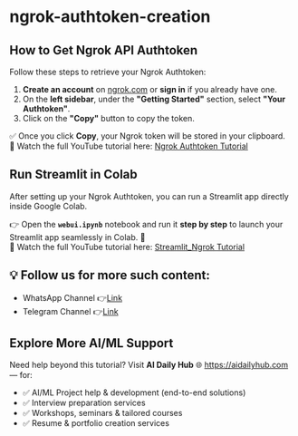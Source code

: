# ngrok-authtoken-creation

## How to Get Ngrok API Authtoken

Follow these steps to retrieve your Ngrok Authtoken:

1. **Create an account** on [ngrok.com](https://ngrok.com) or **sign in** if you already have one.  
2. On the **left sidebar**, under the **"Getting Started"** section, select **"Your Authtoken"**.  
3. Click on the **"Copy"** button to copy the token.  

✅ Once you click **Copy**, your Ngrok token will be stored in your clipboard.  
🎥 Watch the full YouTube tutorial here: [Ngrok Authtoken Tutorial](https://www.youtube.com/watch?v=9CL1_QnUnvc) 

## Run Streamlit in Colab

After setting up your Ngrok Authtoken, you can run a Streamlit app directly inside Google Colab.  

👉 Open the **`webui.ipynb`** notebook and run it **step by step** to launch your Streamlit app seamlessly in Colab. 🚀  
🎥 Watch the full YouTube tutorial here: [Streamlit_Ngrok Tutorial](https://www.youtube.com/watch?v=3qvuY-EY8to) 

## 💡 Follow us for more such content:
- WhatsApp Channel 👉[Link](https://whatsapp.com/channel/0029VbAYVpaHQbS74BUruk0X)
- Telegram Channel 👉[Link](https://t.me/+6jdRLJzZRZExMzJl)

## Explore More AI/ML Support  

Need help beyond this tutorial? Visit **AI Daily Hub** 🌐 https://aidailyhub.com — for:  

- ✅ AI/ML Project help & development (end-to-end solutions)  
- ✅ Interview preparation services  
- ✅ Workshops, seminars & tailored courses  
- ✅ Resume & portfolio creation services  

